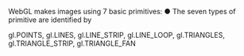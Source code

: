 WebGL makes images using 7 basic primitives:
● The seven types of primitive are identified by


gl.POINTS, 
gl.LINES,
gl.LINE_STRIP, 
gl.LINE_LOOP,
gl.TRIANGLES, 
gl.TRIANGLE_STRIP, 
gl.TRIANGLE_FAN
